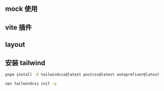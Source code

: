 ## mock 使用

## vite 插件

## layout

## 安装 tailwind

```bash
pnpm install -D tailwindcss@latest postcss@latest autoprefixer@latest

npx tailwindcss init -p
```
